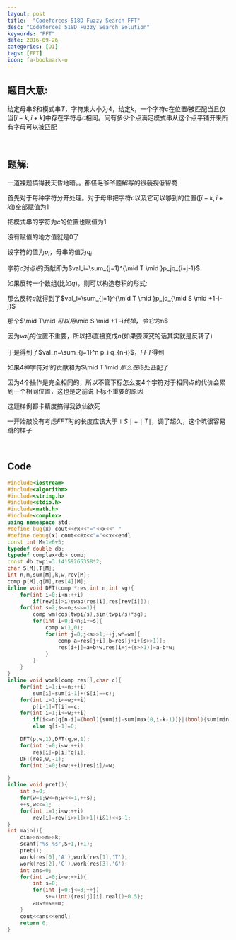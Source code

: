 ```yaml
---
layout: post
title:  "Codeforces 518D Fuzzy Search FFT"
desc: "Codeforces 518D Fuzzy Search Solution"
keywords: "FFT"
date: 2016-09-26
categories: [OI]
tags: [FFT]
icon: fa-bookmark-o
---
```


## 题目大意:

给定母串$S$和模式串$T$，字符集大小为$4$，给定$k$，一个字符$c$在位置$i$被匹配当且仅当$[i-k,i+k]$中存在字符与$c$相同。问有多少个点满足模式串从这个点平铺开来所有字母可以被匹配

<br>

## 题解:

一道裸题搞得我天昏地暗。。~~都怪毛爷爷题解写的很藐视低智商~~

首先对于每种字符分开处理。对于母串把字符$c$以及它可以够到的位置($[i-k,i+k]$)全部赋值为$1$

把模式串的字符为$c$的位置也赋值为$1$

没有赋值的地方值就是$0$了

设字符的值为$p_i$，母串的值为$q_i$

字符$c$对点$i$的贡献即为$val_i=\sum_{j=1}^{\mid T \mid }p_jq_{i+j-1}$

如果反转一个数组(比如$q$)，则可以构造卷积的形式:

那么反转$q$就得到了$val_i=\sum_{j=1}^{\mid T \mid }p_jq_{\mid S \mid +1-i-j}$

那个$\mid T\mid $可以用$\mid S \mid +1 -i$代掉，令它为$n$

因为$val_i$的位置不重要，所以把$i$直接变成$n$(如果要深究的话其实就是反转了)

于是得到了$val_n=\sum_{j=1}^n p_i q_{n-i}$，$FFT$得到

如果$4$种字符对$i$的贡献和为$\mid T \mid $那么在$i$处匹配了

因为$4$个操作是完全相同的，所以不管下标怎么变$4$个字符对于相同点的代价会累到一个相同位置，这也是之前说下标不重要的原因

这题样例都卡精度搞得我欲仙欲死

一开始敲没有考虑$FFT$时的长度应该大于$\mid S \mid +\mid T \mid$，调了超久，这个坑很容易跳的样子

<br>

## Code

```cpp
#include<iostream>
#include<algorithm>
#include<string.h>
#include<stdio.h>
#include<math.h>
#include<complex>
using namespace std;
#define bug(x) cout<<#x<<"="<<x<<" "
#define debug(x) cout<<#x<<"="<<x<<endl
const int M=1e6+5;
typedef double db;
typedef complex<db> comp;
const db twpi=3.14159265358*2;
char S[M],T[M];
int n,m,sum[M],k,w,rev[M];
comp p[M],q[M],res[4][M];
inline void DFT(comp *res,int n,int sg){
	for(int i=0;i<n;++i)
		if(rev[i]>i)swap(res[i],res[rev[i]]);
	for(int s=2;s<=n;s<<=1){
		comp wm(cos(twpi/s),sin(twpi/s)*sg);
		for(int i=0;i<n;i+=s){
			comp w(1,0);
			for(int j=0;j<s>>1;++j,w*=wm){
				comp a=res[j+i],b=res[j+i+(s>>1)];
				res[i+j]=a+b*w,res[i+j+(s>>1)]=a-b*w;
			}
		}
	}
}
inline void work(comp res[],char c){
	for(int i=1;i<=n;++i)
		sum[i]=sum[i-1]+(S[i]==c);
	for(int i=1;i<=w;++i)
		p[i-1]=T[i]==c;
	for(int i=1;i<=w;++i)
		if(i<=n)q[n-i]=(bool){sum[i]-sum[max(0,i-k-1)]}|(bool){sum[min(n,i+k)]-sum[i-1]};
		else q[i-1]=0;

	DFT(p,w,1),DFT(q,w,1);
	for(int i=0;i<w;++i)
		res[i]=p[i]*q[i];
	DFT(res,w,-1);
	for(int i=0;i<w;++i)res[i]/=w;

}
inline void pret(){
	int s=0;
	for(w=1;w<=n;w<<=1,++s);
	++s,w<<=1;
	for(int i=1;i<w;++i)
		rev[i]=rev[i>>1]>>1|(i&1)<<s-1;
}
int main(){
	cin>>n>>m>>k;
	scanf("%s %s",S+1,T+1);
	pret();
	work(res[0],'A'),work(res[1],'T');
	work(res[2],'C'),work(res[3],'G');
	int ans=0;
	for(int i=0;i<w;++i){
		int s=0;
		for(int j=0;j<=3;++j)
			s+=(int){res[j][i].real()+0.5};
		ans+=s==m;
	}
	cout<<ans<<endl;
	return 0;
}
```

